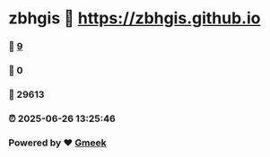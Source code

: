 # zbhgis :link: https://zbhgis.github.io 
### :page_facing_up: [9](https://zbhgis.github.io/tag.html) 
### :speech_balloon: 0 
### :hibiscus: 29613 
### :alarm_clock: 2025-06-26 13:25:46 
### Powered by :heart: [Gmeek](https://github.com/Meekdai/Gmeek)
